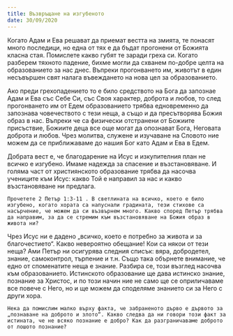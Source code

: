 ```yaml
---
title: Възвръщане на изгубеното
date: 30/09/2020
---
```


Когато Адам и Ева решават да приемат вестта на змията, те понасят много последици, но една от тях е да бъдат прогонени от Божията класна стая. Помислете какво губят те заради греха си. Когато разберем тяхното падение, бихме могли да схванем по-добре целта на образованието за нас днес. Въпреки прогонването им, животът в един несъвършен свят налага въвеждането на нова цел за образованието.

Ако преди грехопадението то е било средството на Бога да запознае Адам и Ева със Себе Си, със Своя характер, доброта и любов, то след прогонването им от Едем образованието трябва едновременно да запознава човечеството с тези неща, а също и да пресътворява Божия образ в нас. Въпреки че са физически отстранени от Божиите присъствие, Божиите деца все още могат да опознават Бога, Неговата доброта и любов. Чрез молитва, служене и изучаване на Словото ние можем да се приближаваме до нашия Бог като Адам и Ева в Едем.

Добрата вест е, че благодарение на Исус и изкупителния план не всичко е изгубено. Имаме надежда за спасение и възстановяване. И голяма част от християнското образование трябва да насочва учениците към Исус: какво Той е направил за нас и какво възстановяване ни предлага.

`Прочетете 2 Петър 1:3-11 . В светлината на всичко, което е било изгубено, когато хората са напуснали градината, тези стихове са насърчение, че можем да си възвърнем много. Какво според Петър трябва да направим, за да се стремим към възстановяване на Божия образ в живота ни?`

Чрез Исус ни е дадено „всичко, което е потребно за живота и за благочестието“. Какво невероятно обещание! Кои са някои от тези неща? Ами Петър ни осигурява следния списък: вяра, добродетел, знание, самоконтрол, търпение и т.н. Също така обърнете внимание, че едно от споменатите неща е знание. Разбира се, този възглед насочва към образованието. Истинското образование ще дава истинско знание, познание за Христос, и по този начин ние не само ще се оприличаваме все повече с Него, но и ще можем да споделяме знанието си за Него с други хора.

`Нека да помислим малко върху факта, че забраненото дърво е дървото за „познаване на доброто и злото“. Какво следва да ни говори този факт за истината, че не всяко познание е добро? Как да разграничаваме доброто от лошото познание?`